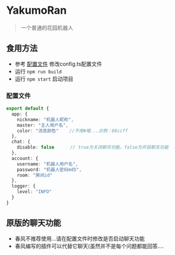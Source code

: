 # YakumoRan
> 一个普通的花园机器人

## 食用方法
- 参考 [配置文件](#配置文件) 修改config.ts配置文件
- 运行 `npm run build`
- 运行 `npm start` 启动项目

### 配置文件
```typescript
export default {
  app: {
    nickname: "机器人昵称",
    master: "主人用户名",
    color: "消息颜色"    //不用#哦...示例：66ccff
  },
  chat: {
    disable: false      // true为关闭聊天功能，false为开启聊天功能
  },
  account: {
    username: "机器人用户名",
    password: "机器人密码md5",
    room: "房间id"
  },
  logger: {
    level: "INFO"
  }
}
```

## 原版的聊天功能
- 春风不推荐使用...请在配置文件时修改是否启动聊天功能
- 春风编写的插件可以代替它聊天(虽然并不是每个问题都能回答....
